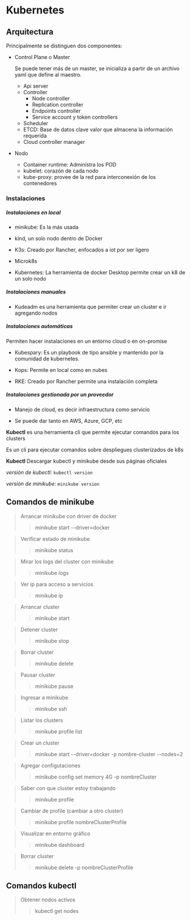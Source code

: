 # Kubernetes

## Arquitectura

Principalmente se distinguen dos componentes:

- Control Plane o Master

    Se puede tener más de un master, se inicializa a partir de un archivo yaml que define
    al maestro.

    - Api server
    - Controller
        - Node controller
        - Replication controller
        - Endpoints controller
        - Service account y token controllers
    - Scheduler
    - ETCD: Base de datos clave valor que almacena la información requerida
    - Cloud controller manager

- Nodo
    - Container runtime: Administra los POD
    - kubelet: corazón de cada nodo
    - kube-proxy: provee de la red para interconexión de los contenedores

### Instalaciones 

##### Instalaciones en local

- minikube: Es la más usada

- kind, un solo nodo dentro de Docker

- K3s: Creado por Rancher, enfocados a iot por ser ligero

- Microk8s

- Kubernetes: La herramienta de docker Desktop permite crear un k8 de un solo nodo

##### Instalaciones manuales

- Kudeadm es una herramienta que permiter crear un cluster e ir agregando nodos

##### Instalaciones automáticas

Permiten hacer instalaciones en un entorno cloud o en on-promise

- Kubespary: Es un playbook de tipo ansible y mantenido por la comunidad de kubernetes.

- Kops: Permite en local como en nubes

- RKE: Creado por Rancher permite una instalación completa

##### Instalaciones gestionada por un proveedor

- Manejo de cloud, es decir infraestructura como servicio

- Se puede dar tanto en AWS, Azure, GCP, etc

**Kubectl** es una herramienta cli que permite ejecutar comandos para los clusters

Es un cli para ejecutar comandos sobre despliegues clusterizados de k8s

**Kubectl** Descargar kubectl y minikube desde sus páginas oficiales

*versión de kubectl:* `kubectl version`

*versión de minikube:* `minikube version`

## Comandos de minikube

> Arrancar minikube con driver de docker
>> minikube start --driver=docker

> Verificar estado de minikube
>> minikube status

> Mirar los logs del cluster con minikube
>> minikube logs

> Ver ip para acceso a servicios
>> minikube ip

> Arrancar cluster
>> minikube start

> Detener cluster
>> minikube stop

> Borrar cluster
>> minikube delete

> Pausar cluster
>> minikube pause

> Ingresar a minikube
>> minikube ssh

> Listar los clusters
>> minikube profile list

> Crear un cluster
>> minikube start --driver=docker -p nombre-cluster --nodes=2

> Agregar configutaciones
>> minikube config set memory 4G -p nombreCluster

> Saber con que cluster estoy trabajando
>> minikube profile

> Cambiar de profile (cambiar a otro cluster)
>> minikube profile nombreClusterProfile

> Visualizar en entorno gráfico
>> minikube dashboard

> Borrar cluster
>> minikube delete -p nombreClusterProfile


## Comandos kubectl

> Obtener nodos activos
>> kubectl get nodes